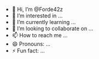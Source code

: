 - 👋 Hi, I’m @Forde42z
- 👀 I’m interested in ...
- 🌱 I’m currently learning ...
- 💞️ I’m looking to collaborate on ...
- 📫 How to reach me ...
- 😄 Pronouns: ...
- ⚡ Fun fact: ...

<!---
Forde42z/Forde42z is a ✨ special ✨ repository because its `README.md` (this file) appears on your GitHub profile.
You can click the Preview link to take a look at your changes.
--->
